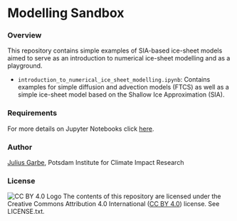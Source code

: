 # Modelling Sandbox

### Overview
This repository contains simple examples of SIA-based ice-sheet models aimed to serve as an introduction to numerical ice-sheet modelling and as a playground.

- `introduction_to_numerical_ice_sheet_modelling.ipynb`: Contains examples for simple diffusion and advection models (FTCS) as well as a simple ice-sheet model based on the Shallow Ice Approximation (SIA).

### Requirements
For more details on Jupyter Notebooks click [here](https://jupyter.org).

### Author
[Julius Garbe](mailto:julius.garbe@pik-potsdam.de), Potsdam Institute for Climate Impact Research

### License
![CC BY 4.0 Logo](https://licensebuttons.net/l/by/3.0/88x31.png) The contents of this repository are licensed under the Creative Commons Attribution 4.0 International ([CC BY 4.0](https://creativecommons.org/licenses/by/4.0/)) license. See LICENSE.txt.
